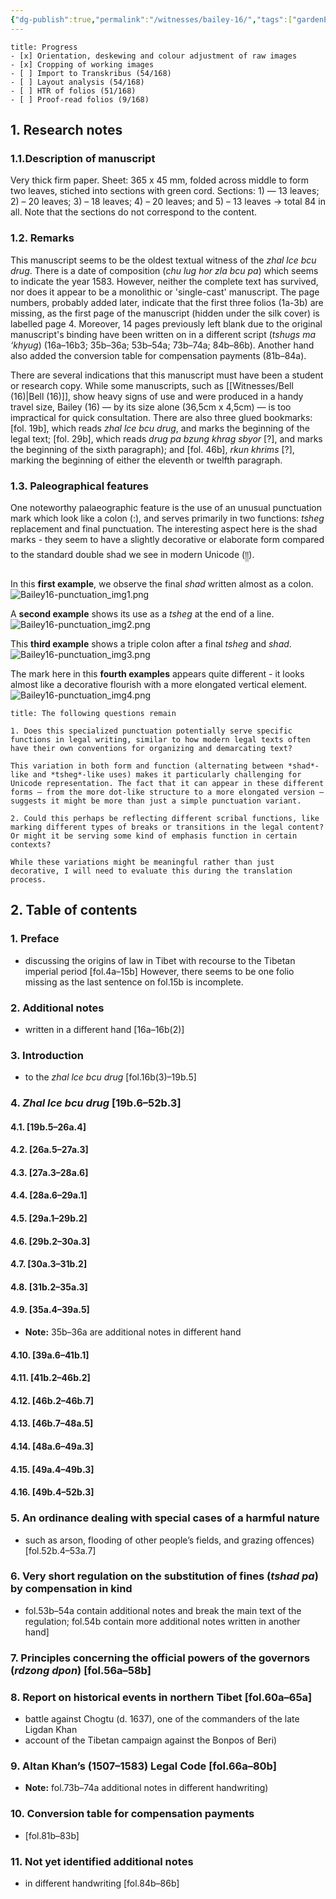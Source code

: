 ```yaml
---
{"dg-publish":true,"permalink":"/witnesses/bailey-16/","tags":["gardenEntry"]}
---
```


```ad-check
title: Progress
- [x] Orientation, deskewing and colour adjustment of raw images
- [x] Cropping of working images
- [ ] Import to Transkribus (54/168)
- [ ] Layout analysis (54/168)
- [ ] HTR of folios (51/168)
- [ ] Proof-read folios (9/168)

```

## 1. Research notes

### 1.1.Description of manuscript

Very thick firm paper. Sheet: 365 x 45 mm, folded across middle to form two leaves, stiched into sections with green cord. 
Sections: 1) — 13 leaves; 2) – 20 leaves; 3) – 18 leaves; 4) – 20 leaves; and 5) – 13 leaves -> total 84 in all. Note that the sections do not correspond to the content.

### 1.2. Remarks
This manuscript seems to be the oldest textual witness of the *zhal lce bcu drug*. There is a date of composition (*chu lug hor zla bcu pa*) which seems to indicate the year 1583. However, neither the complete text has survived, nor does it appear to be a monolithic or 'single-cast' manuscript. The page numbers, probably added later, indicate that the first three folios (1a-3b) are missing, as the first page of the manuscript (hidden under the silk cover) is labelled page 4. Moreover, 14 pages previously left blank due to the original manuscript's binding have been written on in a different script (*tshugs ma ‘khyug*) (16a–16b3; 35b–36a; 53b–54a; 73b–74a; 84b–86b). Another hand also added the conversion table for compensation payments (81b–84a).

There are several indications that this manuscript must have been a student or research copy. While some manuscripts, such as [[Witnesses/Bell (16)\|Bell (16)]], show heavy signs of use and were produced in a handy travel size, Bailey (16) — by its size alone (36,5cm x 4,5cm) — is too impractical for quick consultation. 
There are also three glued bookmarks: \[fol. 19b], which reads *zhal lce bcu drug*, and marks the beginning of the legal text; \[fol. 29b], which reads *drug pa bzung khrag sbyor* \[?], and marks the beginning of the sixth paragraph); and \[fol. 46b], *rkun khrims* \[?], marking the beginning of either the eleventh or twelfth paragraph.

### 1.3. Paleographical features

One noteworthy palaeographic feature is the use of an unusual punctuation mark which look like a colon (:), and serves primarily in two functions: *tsheg* replacement and final punctuation. The interesting aspect here is the shad marks - they seem to have a slightly decorative or elaborate form compared to the standard double shad we see in modern Unicode (།།). 


In this **first example**, we observe the final *shad* written almost as a colon. 
![Bailey16-punctuation_img1.png](/img/user/assets/Bailey16-punctuation_img1.png)

A **second example** shows its use as a *tsheg* at the end of a line.
![Bailey16-punctuation_img2.png](/img/user/assets/Bailey16-punctuation_img2.png)

This **third example** shows a triple colon after a final *tsheg* and *shad*.
![Bailey16-punctuation_img3.png](/img/user/assets/Bailey16-punctuation_img3.png)

The mark here in this **fourth examples** appears quite different - it looks almost like a decorative flourish with a more elongated vertical element.
![Bailey16-punctuation_img4.png](/img/user/assets/Bailey16-punctuation_img4.png)

```ad-info
title: The following questions remain

1. Does this specialized punctuation potentially serve specific functions in legal writing, similar to how modern legal texts often have their own conventions for organizing and demarcating text?

This variation in both form and function (alternating between *shad*-like and *tsheg*-like uses) makes it particularly challenging for Unicode representation. The fact that it can appear in these different forms – from the more dot-like structure to a more elongated version – suggests it might be more than just a simple punctuation variant.

2. Could this perhaps be reflecting different scribal functions, like marking different types of breaks or transitions in the legal content? Or might it be serving some kind of emphasis function in certain contexts?

While these variations might be meaningful rather than just decorative, I will need to evaluate this during the translation process.
```

## 2. Table of contents

### 1. Preface 

* discussing the origins of law in Tibet with recourse to the Tibetan imperial period \[fol.4a–15b] However, there seems to be one folio missing as the last sentence on fol.15b is incomplete.

### 2. Additional notes 
* written in a different hand \[16a–16b(2)]

### 3. Introduction 
* to the *zhal lce bcu drug* \[fol.16b(3)–19b.5]
### 4. *Zhal lce bcu drug* \[19b.6–52b.3]
#### 4.1. \[19b.5–26a.4]
#### 4.2. \[26a.5–27a.3]
#### 4.3. \[27a.3–28a.6]
#### 4.4. \[28a.6–29a.1]
#### 4.5. \[29a.1–29b.2]
#### 4.6. \[29b.2–30a.3]
#### 4.7. \[30a.3–31b.2]
#### 4.8. \[31b.2–35a.3]
#### 4.9. \[35a.4–39a.5] 
* **Note:** 35b–36a are additional notes in different hand
#### 4.10. \[39a.6–41b.1]
#### 4.11. \[41b.2–46b.2]
#### 4.12. \[46b.2–46b.7]
#### 4.13. \[46b.7–48a.5]
#### 4.14. \[48a.6–49a.3]
#### 4.15. \[49a.4–49b.3]
#### 4.16. \[49b.4–52b.3]

### 5. An ordinance dealing with special cases of a harmful nature
* such as arson, flooding of other people’s fields, and grazing offences) \[fol.52b.4–53a.7]

### 6. Very short regulation on the substitution of fines (*tshad pa*) **by compensation in kind** 
* fol.53b–54a contain additional notes and break the main text of the regulation; fol.54b contain more additional notes written in another hand]
### 7. Principles concerning the official powers of the governors (*rdzong dpon*) \[fol.56a–58b]

### 8. Report on historical events in northern Tibet \[fol.60a–65a]
* battle against Chogtu (d. 1637), one of the commanders of the late Ligdan Khan
* account of the Tibetan campaign against the Bonpos of Beri)

### 9. Altan Khan’s (1507–1583) Legal Code \[fol.66a–80b]
* **Note:** fol.73b–74a additional notes in different handwriting)

### 10. Conversion table for compensation payments
* \[fol.81b–83b]

### 11. Not yet identified additional notes
* in different handwriting \[fol.84b–86b]